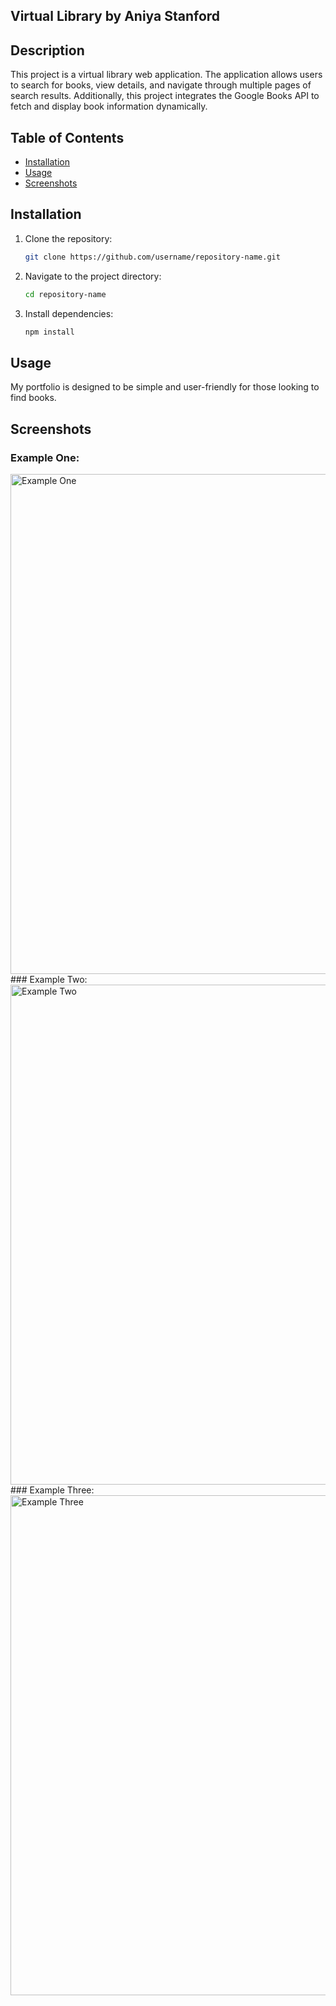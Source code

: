 ## Virtual Library by Aniya Stanford

## Description
This project is a virtual library web application. The application allows users to search for books, view details, and navigate through multiple pages of search results. Additionally, this project integrates the Google Books API to fetch and display book information dynamically.

## Table of Contents
- [Installation](#installation)
- [Usage](#usage)
- [Screenshots](#screenshots)

## Installation
1. Clone the repository:
   ```bash
   git clone https://github.com/username/repository-name.git
2. Navigate to the project directory:
    ```bash
   cd repository-name
4. Install dependencies:
    ```bash
   npm install

## Usage
My portfolio is designed to be simple and user-friendly for those looking to find books.

## Screenshots
### Example One:
<img src="images/example.png" alt="Example One" width="800">
### Example Two:
<img src="images/example_two.png" alt="Example Two" width="800">
### Example Three:
<img src="images/example_one.png" alt="Example Three" width="800">


